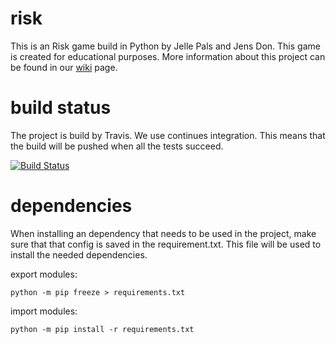# risk
This is an Risk game build in Python by Jelle Pals and Jens Don. This game is created for educational purposes. More information about this project can be found in our [wiki](https://github.com/HAN-ASD-DT/risk/wiki) page.

# build status
The project is build by Travis. We use continues integration. This means that the build will be pushed when all the tests succeed. 

[![Build Status](https://travis-ci.org/HAN-ASD-DT/risk.svg?branch=master)](https://travis-ci.org/HAN-ASD-DT/risk)

# dependencies
When installing an dependency that needs to be used in the project, make sure that that config is saved in the requirement.txt. This file will be used to install the needed dependencies. 


export modules:

``python -m pip freeze > requirements.txt``

import modules:

``python -m pip install -r requirements.txt``